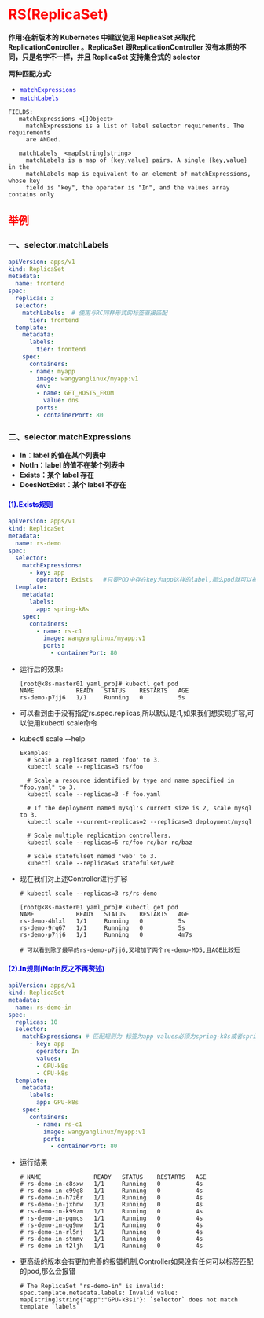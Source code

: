 # <font color = 'red'>RS(ReplicaSet)</font>

**作用:在新版本的 Kubernetes 中建议使用 ReplicaSet 来取代 ReplicationController 。ReplicaSet 跟ReplicationController 没有本质的不同，只是名字不一样，并且 ReplicaSet 支持集合式的 selector**

**两种匹配方式:**

- <font color = 'puple'>`matchExpressions`</font>
- <font color = 'puple'>`matchLabels`</font>

```SHELL
FIELDS:
   matchExpressions	<[]Object>
     matchExpressions is a list of label selector requirements. The requirements
     are ANDed.

   matchLabels	<map[string]string>
     matchLabels is a map of {key,value} pairs. A single {key,value} in the
     matchLabels map is equivalent to an element of matchExpressions, whose key
     field is "key", the operator is "In", and the values array contains only

```

## <font color = 'red'>举例</font> 

### 一、selector.matchLabels

```YAML
apiVersion: apps/v1
kind: ReplicaSet
metadata:
  name: frontend
spec:
  replicas: 3
  selector:
    matchLabels:  # 使用与RC同样形式的标签直接匹配
      tier: frontend
  template:
    metadata:
      labels:
        tier: frontend
    spec:
      containers:
      - name: myapp
        image: wangyanglinux/myapp:v1
        env:
        - name: GET_HOSTS_FROM
          value: dns
        ports:
        - containerPort: 80
```

### 二、selector.matchExpressions

- **In：label 的值在某个列表中**
- **NotIn：label 的值不在某个列表中**
- **Exists：某个 label 存在**
- **DoesNotExist：某个 label 不存在**

####  <font color = 'puple'>(1).Exists规则</font>

```YAML
apiVersion: apps/v1
kind: ReplicaSet
metadata:
  name: rs-demo
spec:
  selector:
    matchExpressions:
      - key: app       
        operator: Exists   #只要POD中存在key为app这样的label,那么pod就可以被这个rs-demo控制   
  template:
    metadata:
      labels:
        app: spring-k8s
    spec:
      containers:
        - name: rs-c1
          image: wangyanglinux/myapp:v1
          ports:
            - containerPort: 80
```

- 运行后的效果:

  ```shell
  [root@k8s-master01 yaml_pro]# kubectl get pod
  NAME            READY   STATUS    RESTARTS   AGE
  rs-demo-p7jj6   1/1     Running   0          5s
  ```

- 可以看到由于没有指定rs.spec.replicas,所以默认是:1,如果我们想实现扩容,可以使用kubectl scale命令

- kubectl scale --help

  ```shell
  Examples:
    # Scale a replicaset named 'foo' to 3.
    kubectl scale --replicas=3 rs/foo
    
    # Scale a resource identified by type and name specified in "foo.yaml" to 3.
    kubectl scale --replicas=3 -f foo.yaml
    
    # If the deployment named mysql's current size is 2, scale mysql to 3.
    kubectl scale --current-replicas=2 --replicas=3 deployment/mysql
    
    # Scale multiple replication controllers.
    kubectl scale --replicas=5 rc/foo rc/bar rc/baz
    
    # Scale statefulset named 'web' to 3.
    kubectl scale --replicas=3 statefulset/web
  
  ```

- 现在我们对上述Controller进行扩容

  ```shell
  # kubectl scale --replicas=3 rs/rs-demo
  ```

  ```SHELL
  [root@k8s-master01 yaml_pro]# kubectl get pod
  NAME            READY   STATUS    RESTARTS   AGE
  rs-demo-4hlxl   1/1     Running   0          5s
  rs-demo-9rq67   1/1     Running   0          5s
  rs-demo-p7jj6   1/1     Running   0          4m7s
  
  # 可以看到除了最早的rs-demo-p7jj6,又增加了两个re-demo-MD5,且AGE比较短
  ```

#### <font color = 'puple'>(2).In规则(NotIn反之不再赘述)</font>

```yaml
apiVersion: apps/v1
kind: ReplicaSet
metadata:
  name: rs-demo-in
spec:
  replicas: 10
  selector:
    matchExpressions: # 匹配规则为 标签为app values必须为spring-k8s或者spring-k8s1其中一个即可以
      - key: app    
        operator: In
        values:
        - GPU-k8s
        - CPU-k8s        
  template:
    metadata:
      labels:
        app: GPU-k8s
    spec:
      containers:
        - name: rs-c1
          image: wangyanglinux/myapp:v1
          ports:
            - containerPort: 80
```

- 运行结果

  ```SHELL
  # NAME               READY   STATUS    RESTARTS   AGE
  # rs-demo-in-c8sxw   1/1     Running   0          4s
  # rs-demo-in-c99g8   1/1     Running   0          4s
  # rs-demo-in-h7z6r   1/1     Running   0          4s
  # rs-demo-in-jxhnw   1/1     Running   0          4s
  # rs-demo-in-k99zm   1/1     Running   0          4s
  # rs-demo-in-pqmcs   1/1     Running   0          4s
  # rs-demo-in-qg9mw   1/1     Running   0          4s
  # rs-demo-in-rl5nj   1/1     Running   0          4s
  # rs-demo-in-stmmv   1/1     Running   0          4s
  # rs-demo-in-t2ljh   1/1     Running   0          4s
  
  ```

- 更高级的版本会有更加完善的报错机制,Controller如果没有任何可以标签匹配的pod,那么会报错

  ```shell
  # The ReplicaSet "rs-demo-in" is invalid: spec.template.metadata.labels: Invalid value: map[string]string{"app":"GPU-k8s1"}: `selector` does not match template `labels`
  ```

  
